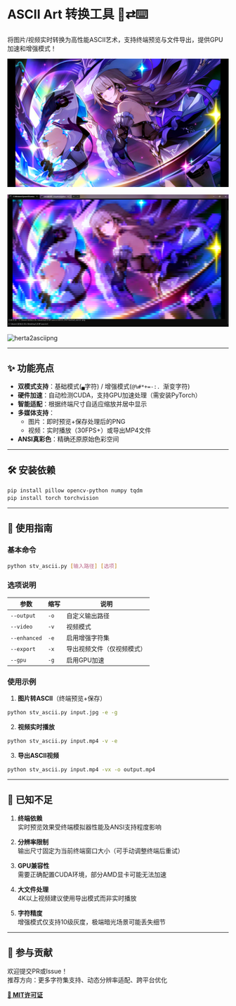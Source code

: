 # ASCII Art 转换工具 🎨⇄⌨️

将图片/视频实时转换为高性能ASCII艺术，支持终端预览与文件导出，提供GPU加速和增强模式！

![micropng](demo/herta2_ascii.png)

![coarsepng](demo/coarse.png)

![herta2asciipng](demo/datails-1.png)

---

## ✨ 功能亮点

- **双模式支持**：基础模式(`▄`字符) / 增强模式(`@%#*+=-:. `渐变字符)
- **硬件加速**：自动检测CUDA，支持GPU加速处理（需安装PyTorch）
- **智能适配**：根据终端尺寸自适应缩放并居中显示
- **多媒体支持**：
  - 图片：即时预览+保存处理后的PNG
  - 视频：实时播放（30FPS+）或导出MP4文件
- **ANSI真彩色**：精确还原原始色彩空间

---

## 🛠️ 安装依赖

```bash
pip install pillow opencv-python numpy tqdm
pip install torch torchvision
```

---

## 🚀 使用指南

### 基本命令

```bash
python stv_ascii.py [输入路径] [选项]
```

### 选项说明

| 参数  | 缩写  | 说明  |
| --- | --- | --- |
| `--output` | `-o` | 自定义输出路径 |
| `--video` | `-v` | 视频模式 |
| `--enhanced` | `-e` | 启用增强字符集 |
| `--export` | `-x` | 导出视频文件（仅视频模式） |
| `--gpu` | `-g` | 启用GPU加速 |

### 使用示例

1. **图片转ASCII**（终端预览+保存）
  
  ```bash
  python stv_ascii.py input.jpg -e -g
  ```
  
2. **视频实时播放**
  
  ```bash
  python stv_ascii.py input.mp4 -v -e
  ```
  
3. **导出ASCII视频**
  
  ```bash
  python stv_ascii.py input.mp4 -vx -o output.mp4
  ```
  

---

## 📝 已知不足

1. **终端依赖**  
  实时预览效果受终端模拟器性能及ANSI支持程度影响
  
2. **分辨率限制**  
  输出尺寸固定为当前终端窗口大小（可手动调整终端后重试）
  
3. **GPU兼容性**  
  需要正确配置CUDA环境，部分AMD显卡可能无法加速
  
4. **大文件处理**  
  4K以上视频建议使用导出模式而非实时播放
  
5. **字符精度**  
  增强模式仅支持10级灰度，极端暗光场景可能丢失细节
  

---

## 🤝 参与贡献

欢迎提交PR或Issue！  
推荐方向：更多字符集支持、动态分辨率适配、跨平台优化

**[📜 MIT许可证](LICENSE)**
